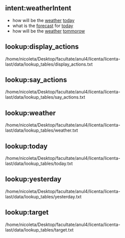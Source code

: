 ## intent:weatherIntent
- how will be the [weather](weather) [today](today)
- what is the [forecast](weather) for [today](today)
- how will be the [weather](weather) [tommorow](tommorow)

## lookup:display_actions
/home/nicoleta/Desktop/facultate/anul4/licenta/licenta-last/data/lookup_tables/display_actions.txt
## lookup:say_actions
/home/nicoleta/Desktop/facultate/anul4/licenta/licenta-last/data/lookup_tables/say_actions.txt
## lookup:weather
/home/nicoleta/Desktop/facultate/anul4/licenta/licenta-last/data/lookup_tables/weather.txt
## lookup:today
/home/nicoleta/Desktop/facultate/anul4/licenta/licenta-last/data/lookup_tables/today.txt
## lookup:yesterday
/home/nicoleta/Desktop/facultate/anul4/licenta/licenta-last/data/lookup_tables/yesterday.txt
## lookup:target
/home/nicoleta/Desktop/facultate/anul4/licenta/licenta-last/data/lookup_tables/target.txt
